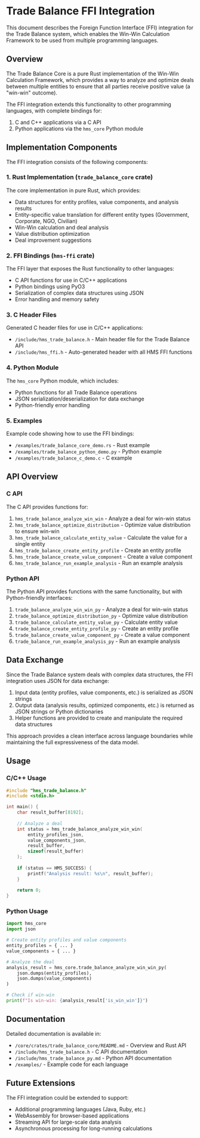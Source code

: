 # Trade Balance FFI Integration

This document describes the Foreign Function Interface (FFI) integration for the Trade Balance system, which enables the Win-Win Calculation Framework to be used from multiple programming languages.

## Overview

The Trade Balance Core is a pure Rust implementation of the Win-Win Calculation Framework, which provides a way to analyze and optimize deals between multiple entities to ensure that all parties receive positive value (a "win-win" outcome).

The FFI integration extends this functionality to other programming languages, with complete bindings for:

1. C and C++ applications via a C API
2. Python applications via the `hms_core` Python module

## Implementation Components

The FFI integration consists of the following components:

### 1. Rust Implementation (`trade_balance_core` crate)

The core implementation in pure Rust, which provides:
- Data structures for entity profiles, value components, and analysis results
- Entity-specific value translation for different entity types (Government, Corporate, NGO, Civilian)
- Win-Win calculation and deal analysis
- Value distribution optimization
- Deal improvement suggestions

### 2. FFI Bindings (`hms-ffi` crate)

The FFI layer that exposes the Rust functionality to other languages:
- C API functions for use in C/C++ applications
- Python bindings using PyO3
- Serialization of complex data structures using JSON
- Error handling and memory safety

### 3. C Header Files

Generated C header files for use in C/C++ applications:
- `/include/hms_trade_balance.h` - Main header file for the Trade Balance API
- `/include/hms_ffi.h` - Auto-generated header with all HMS FFI functions

### 4. Python Module

The `hms_core` Python module, which includes:
- Python functions for all Trade Balance operations
- JSON serialization/deserialization for data exchange
- Python-friendly error handling

### 5. Examples

Example code showing how to use the FFI bindings:
- `/examples/trade_balance_core_demo.rs` - Rust example
- `/examples/trade_balance_python_demo.py` - Python example
- `/examples/trade_balance_c_demo.c` - C example

## API Overview

### C API

The C API provides functions for:

1. `hms_trade_balance_analyze_win_win` - Analyze a deal for win-win status
2. `hms_trade_balance_optimize_distribution` - Optimize value distribution to ensure win-win
3. `hms_trade_balance_calculate_entity_value` - Calculate the value for a single entity
4. `hms_trade_balance_create_entity_profile` - Create an entity profile
5. `hms_trade_balance_create_value_component` - Create a value component
6. `hms_trade_balance_run_example_analysis` - Run an example analysis

### Python API

The Python API provides functions with the same functionality, but with Python-friendly interfaces:

1. `trade_balance_analyze_win_win_py` - Analyze a deal for win-win status
2. `trade_balance_optimize_distribution_py` - Optimize value distribution
3. `trade_balance_calculate_entity_value_py` - Calculate entity value
4. `trade_balance_create_entity_profile_py` - Create an entity profile
5. `trade_balance_create_value_component_py` - Create a value component
6. `trade_balance_run_example_analysis_py` - Run an example analysis

## Data Exchange

Since the Trade Balance system deals with complex data structures, the FFI integration uses JSON for data exchange:

1. Input data (entity profiles, value components, etc.) is serialized as JSON strings
2. Output data (analysis results, optimized components, etc.) is returned as JSON strings or Python dictionaries
3. Helper functions are provided to create and manipulate the required data structures

This approach provides a clean interface across language boundaries while maintaining the full expressiveness of the data model.

## Usage

### C/C++ Usage

```c
#include "hms_trade_balance.h"
#include <stdio.h>

int main() {
    char result_buffer[8192];
    
    // Analyze a deal
    int status = hms_trade_balance_analyze_win_win(
        entity_profiles_json,
        value_components_json,
        result_buffer,
        sizeof(result_buffer)
    );
    
    if (status == HMS_SUCCESS) {
        printf("Analysis result: %s\n", result_buffer);
    }
    
    return 0;
}
```

### Python Usage

```python
import hms_core
import json

# Create entity profiles and value components
entity_profiles = { ... }
value_components = { ... }

# Analyze the deal
analysis_result = hms_core.trade_balance_analyze_win_win_py(
    json.dumps(entity_profiles),
    json.dumps(value_components)
)

# Check if win-win
print(f"Is win-win: {analysis_result['is_win_win']}")
```

## Documentation

Detailed documentation is available in:

- `/core/crates/trade_balance_core/README.md` - Overview and Rust API
- `/include/hms_trade_balance.h` - C API documentation
- `/include/hms_trade_balance_py.md` - Python API documentation
- `/examples/` - Example code for each language

## Future Extensions

The FFI integration could be extended to support:
- Additional programming languages (Java, Ruby, etc.)
- WebAssembly for browser-based applications
- Streaming API for large-scale data analysis
- Asynchronous processing for long-running calculations
